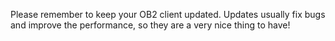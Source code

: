 Please remember to keep your OB2 client updated. Updates usually fix bugs and improve the performance, so they are a very nice thing to have!